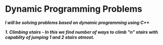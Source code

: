 # Dynamic Programming Problems

***I will be solving problems based on dynamic programming using C++***

***1. Climbing stairs - In this we find number of ways to climb "n" stairs with capablity of jumping 1 and 2 stairs atmost.***
